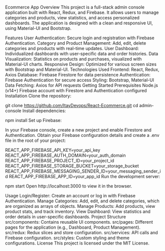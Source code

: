 Ecommerce App
Overview
This project is a full-stack admin console application built with React, Redux, and Firebase. It allows users to manage categories and products, view statistics, and access personalized dashboards. The application is designed with a clean and responsive UI, using Material-UI and Bootstrap.

Features
User Authentication: Secure login and registration with Firebase Authentication.
Category and Product Management: Add, edit, delete categories and products with real-time updates.
User Dashboard: Individualized dashboards with user-specific data and order histories.
Data Visualization: Statistics on products and purchases, visualized with Material-UI charts.
Responsive Design: Optimized for various screen sizes with Bootstrap and Material-UI.
Technologies Used
Frontend: React, Redux, Axios
Database: Firebase Firestore for data persistence
Authentication: Firebase Authentication for secure access
Styling: Bootstrap, Material-UI
Data Fetching: Axios for API requests
Getting Started
Prerequisites
Node.js (v14+)
Firebase account with Firestore and Authentication configured
Installation
Clone the repository:


git clone https://github.com/ItayDevops/React-Ecommerce.git
cd admin-console
Install dependencies:


npm install
Set up Firebase:

In your Firebase console, create a new project and enable Firestore and Authentication.
Obtain your Firebase configuration details and create a .env file in the root of your project:


REACT_APP_FIREBASE_API_KEY=your_api_key
REACT_APP_FIREBASE_AUTH_DOMAIN=your_auth_domain
REACT_APP_FIREBASE_PROJECT_ID=your_project_id
REACT_APP_FIREBASE_STORAGE_BUCKET=your_storage_bucket
REACT_APP_FIREBASE_MESSAGING_SENDER_ID=your_messaging_sender_id
REACT_APP_FIREBASE_APP_ID=your_app_id
Run the development server:


npm start
Open http://localhost:3000 to view it in the browser.

Usage
Login/Register: Create an account or log in with Firebase Authentication.
Manage Categories: Add, edit, and delete categories, which are organized as arrays of objects.
Manage Products: Add products, view product stats, and track inventory.
View Dashboard: View statistics and order details in user-specific dashboards.
Project Structure
src/components: Contains reusable UI components.
src/pages: Different pages for the application (e.g., Dashboard, Product Management).
src/redux: Redux slices and store configuration.
src/services: API calls and Firebase configuration.
src/styles: Custom styling and theme configurations.
License
This project is licensed under the MIT License.

